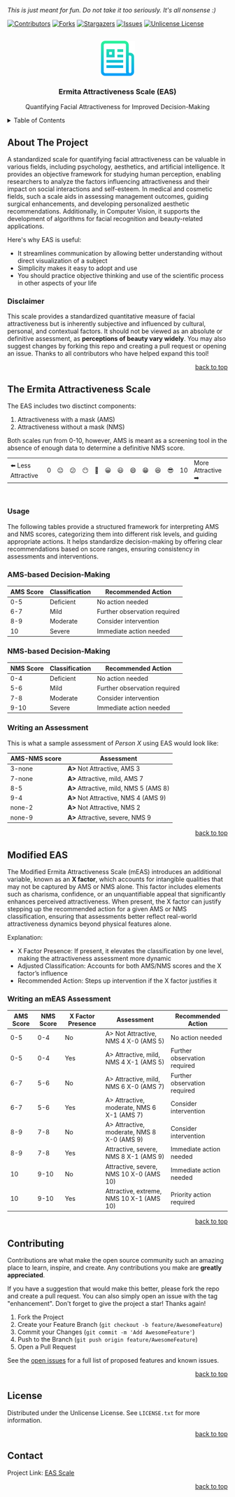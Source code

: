 <a id="readme-top"></a>
*This is just meant for fun. Do not take it too seriously. It's all nonsense :)*

[![Contributors][contributors-shield]][contributors-url]
[![Forks][forks-shield]][forks-url]
[![Stargazers][stars-shield]][stars-url]
[![Issues][issues-shield]][issues-url]
[![Unlicense License][license-shield]][license-url]

<!-- PROJECT LOGO -->
<br />
<div align="center">
  <a href="https://github.com/mfranco1/cms-nms">
    <img src="img/logo.png" alt="Logo" width="80" height="80">
  </a>

  <h3 align="center">Ermita Attractiveness Scale (EAS)</h3>
  <p align="center">
    Quantifying Facial Attractiveness for Improved Decision-Making
</div>

<!-- TABLE OF CONTENTS -->
<details>
  <summary>Table of Contents</summary>
  <ol>
    <li>
        <a href="#about-the-project">About The Project</a></li>
        <ul>
            <li><a href="#disclaimer">Disclaimer</a></li>
        </ul>
    <li>
        <a href="#the-ermita-attractiveness-scale">The Ermita Attractiveness Scale</a></li>
        <ul>
            <li><a href="#usage">Usage</a></li>
            <li><a href="#writing-an-assessment">Writing an Assessment</a></li>
        </ul>
    <li>
        <a href="#modified-eas">Modified EAS</a>
        <ul>
            <li><a href="#writing-an-meas-assessment">Writing an mEAS Assessment</a></li>
        </ul>
    </li>
    <li><a href="#contributing">Contributing</a></li>
    <li><a href="#license">License</a></li>
    <li><a href="#contact">Contact</a></li>
  </ol>
</details>

<!-- ABOUT THE PROJECT -->
## About The Project

A standardized scale for quantifying facial attractiveness can be valuable in various fields, including psychology, aesthetics, and artificial intelligence. It provides an objective framework for studying human perception, enabling researchers to analyze the factors influencing attractiveness and their impact on social interactions and self-esteem. In medical and cosmetic fields, such a scale aids in assessing management outcomes, guiding surgical enhancements, and developing personalized aesthetic recommendations. Additionally, in Computer Vision, it supports the development of algorithms for facial recognition and beauty-related applications.

Here's why EAS is useful:

* It streamlines communication by allowing better understanding without direct visualization of a subject
* Simplicity makes it easy to adopt and use
* You should practice objective thinking and use of the scientific process in other aspects of your life

### Disclaimer

This scale provides a standardized quantitative measure of facial attractiveness but is inherently subjective and influenced by cultural, personal, and contextual factors. It should not be viewed as an absolute or definitive assessment, as **perceptions of beauty vary widely**. You may also suggest changes by forking this repo and creating a pull request or opening an issue. Thanks to all contributors who have helped expand this tool!

<p align="right"><a href="#readme-top">back to top</a></p>

<!-- Explaining the Scale -->
## The Ermita Attractiveness Scale

The EAS includes two disctinct components:

1. Attractiveness with a mask (AMS)
2. Attractiveness without a mask (NMS)

Both scales run from 0-10, however, AMS is meant as a screening tool in the absence of enough data to determine a definitive NMS score.

<table>
  <tr>
    <td>⬅️ Less Attractive</td>
    <td>0</td>
    <td>😐</td>
    <td>😕</td>
    <td>😶</td>
    <td>🙂</td>
    <td>😀</td>
    <td>😃</td>
    <td>😄</td>
    <td>😁</td>
    <td>😆</td>
    <td>😎</td>
    <td>10</td>
    <td>More Attractive ➡</td>
  </tr>
</table>  ️  

<!-- USAGE EXAMPLES -->

### Usage

The following tables provide a structured framework for interpreting AMS and NMS scores, categorizing them into different risk levels, and guiding appropriate actions. It helps standardize decision-making by offering clear recommendations based on score ranges, ensuring consistency in assessments and interventions.

### AMS-based Decision-Making

| AMS Score | Classification       | Recommended Action          |
|-----------|----------------------|-----------------------------|
| 0-5       | Deficient | No action needed            |
| 6-7       | Mild      | Further observation required |
| 8-9       | Moderate  | Consider intervention       |
| 10      | Severe    | Immediate action needed     |

### NMS-based Decision-Making

| NMS Score | Classification       | Recommended Action          |
|-----------|----------------------|-----------------------------|
| 0-4       | Deficient | No action needed            |
| 5-6       | Mild      | Further observation required |
| 7-8       | Moderate  | Consider intervention       |
| 9-10      | Severe    | Immediate action needed     |

### Writing an Assessment

This is what a sample assessment of *Person X* using EAS would look like:

| AMS-NMS score | Assessment |
| --- | --- |
| 3-none | **A>** Not Attractive, AMS 3
| 7-none | **A>** Attractive, mild, AMS 7
| 8-5 | **A>** Attractive, mild, NMS 5 (AMS 8)
| 9-4 | **A>** Not Attractive, NMS 4 (AMS 9)
| none-2 | **A>** Not Attractive, NMS 2
| none-9 | **A>** Attractive, severe, NMS 9

<p align="right"><a href="#readme-top">back to top</a></p>

<!-- Modified EAS -->
## Modified EAS

The Modified Ermita Attractiveness Scale (mEAS) introduces an additional variable, known as an **X factor**, which accounts for intangible qualities that may not be captured by AMS or NMS alone. This factor includes elements such as charisma, confidence, or an unquantifiable appeal that significantly enhances perceived attractiveness. When present, the X factor can justify stepping up the recommended action for a given AMS or NMS classification, ensuring that assessments better reflect real-world attractiveness dynamics beyond physical features alone.

Explanation:

* X Factor Presence: If present, it elevates the classification by one level, making the attractiveness assessment more dynamic
* Adjusted Classification: Accounts for both AMS/NMS scores and the X factor’s influence
* Recommended Action: Steps up intervention if the X factor justifies it

### Writing an mEAS Assessment

| AMS Score | NMS Score | X Factor Presence | Assessment | Recommended Action |
|---|---|---|---|---|
| 0-5| 0-4      | No               | A> Not Attractive, NMS 4 X-0 (AMS 5)            | No action needed            |
| 0-5       | 0-4      | Yes              | A> Attractive, mild, NMS 4 X-1 (AMS 5)                 | Further observation required |
| 6-7       | 5-6      | No               | A> Attractive, mild, NMS 6 X-0 (AMS 7)                 | Further observation required |
| 6-7       | 5-6      | Yes              | A> Attractive, moderate, NMS 6 X-1 (AMS 7)             | Consider intervention       |
| 8-9       | 7-8      | No               | A> Attractive, moderate, NMS 8 X-0 (AMS 9)             | Consider intervention       |
| 8-9       | 7-8      | Yes              | Attractive, severe, NMS 8 X-1 (AMS 9)               | Immediate action needed     |
| 10        | 9-10     | No               | Attractive, severe, NMS 10 X-0 (AMS 10)               | Immediate action needed     |
| 10        | 9-10     | Yes              | Attractive, extreme, NMS 10 X-1 (AMS 10)              | Priority action required    |

<p align="right"><a href="#readme-top">back to top</a></p>

<!-- CONTRIBUTING -->
## Contributing

Contributions are what make the open source community such an amazing place to learn, inspire, and create. Any contributions you make are **greatly appreciated**.

If you have a suggestion that would make this better, please fork the repo and create a pull request. You can also simply open an issue with the tag "enhancement".
Don't forget to give the project a star! Thanks again!

1. Fork the Project
2. Create your Feature Branch (`git checkout -b feature/AwesomeFeature`)
3. Commit your Changes (`git commit -m 'Add AwesomeFeature'`)
4. Push to the Branch (`git push origin feature/AwesomeFeature`)
5. Open a Pull Request

See the [open issues](https://github.com/mfranco1/cms-nms/issues) for a full list of proposed features and known issues.

<p align="right"><a href="#readme-top">back to top</a></p>

<!-- LICENSE -->
## License

Distributed under the Unlicense License. See `LICENSE.txt` for more information.

<p align="right"><a href="#readme-top">back to top</a></p>

<!-- CONTACT -->
## Contact

Project Link: [EAS Scale](https://github.com/mfranco1/cms-nms)

<p align="right"><a href="#readme-top">back to top</a></p>

<!-- MARKDOWN LINKS & IMAGES -->
<!-- https://www.markdownguide.org/basic-syntax/#reference-style-links -->
[contributors-shield]: https://img.shields.io/github/contributors/mfranco1/cms-nms.svg?style=for-the-badge
[contributors-url]: https://github.com/mfranco1/cms-nms/graphs/contributors
[forks-shield]: https://img.shields.io/github/forks/mfranco1/cms-nms.svg?style=for-the-badge
[forks-url]: https://github.com/mfranco1/cms-nms/network/members
[stars-shield]: https://img.shields.io/github/stars/mfranco1/cms-nms.svg?style=for-the-badge
[stars-url]: https://github.com/mfranco1/cms-nms/stargazers
[issues-shield]: https://img.shields.io/github/issues/mfranco1/cms-nms.svg?style=for-the-badge
[issues-url]: https://github.com/mfranco1/cms-nms/issues
[license-shield]: https://img.shields.io/github/license/mfranco1/cms-nms.svg?style=for-the-badge
[license-url]: https://github.com/mfranco1/cms-nms/blob/master/LICENSE.txt

